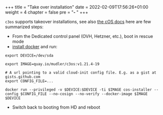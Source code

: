 +++
title = "Take over installation"
date = 2022-02-09T17:56:26+01:00
weight = 4
chapter = false
pre = "<b>- </b>"
+++

`c3os` supports takeover installations, see also [the cOS docs](https://rancher-sandbox.github.io/cos-toolkit-docs/docs/getting-started/install/#installation-from-3rd-party-livecd-or-rescue-mediums) here are few summarized steps:

- From the Dedicated control panel (OVH, Hetzner, etc.), boot in rescue mode
- [install docker](https://docs.docker.com/engine/install/debian/) and run:
  
```
export DEVICE=/dev/sda
```

```
export IMAGE=quay.io/mudler/c3os:v1.21.4-19
```

```
# A url pointing to a valid cloud-init config file. E.g. as a gist at gists.github.com
export CONFIG_FILE=...
```

```
docker run --privileged -v $DEVICE:$DEVICE -ti $IMAGE cos-installer --config $CONFIG_FILE --no-cosign --no-verify --docker-image $IMAGE $DEVICE
```

- Switch back to booting from HD and reboot
